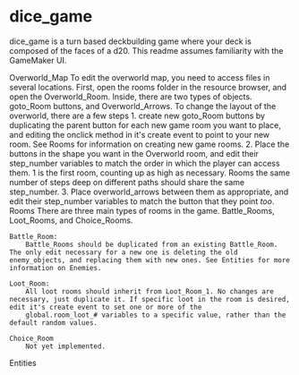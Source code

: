 # dice_game
 
dice_game is a turn based deckbuilding game where your deck is composed of the faces of a d20. This readme assumes familiarity with the GameMaker UI.

Overworld_Map
    To edit the overworld map, you need to access files in several locations. First, open the rooms folder in the resource browser, and open the Overworld_Room. Inside, there are two types of objects. goto_Room buttons, and Overworld_Arrows. To change the layout of the overworld, there are a few steps
        1. create new goto_Room buttons by duplicating the parent button for each new game room you want to place, and editing the onclick method in it's create event to point to your new room. See Rooms for information on creating new game rooms.
        2. Place the buttons in the shape you want in the Overworld room, and edit their step_number variables to match the order in which the player can access them. 1 is the first room, counting up as high as necessary. Rooms the same number of steps deep on different paths should share the same step_number.
        3. Place overworld_arrows between them as appropriate, and edit their step_number variables to match the button that they point *too*.
Rooms
    There are three main types of rooms in the game. Battle_Rooms, Loot_Rooms, and Choice_Rooms.

    Battle_Room:
        Battle_Rooms should be duplicated from an existing Battle_Room. The only edit necessary for a new one is deleting the old enemy_objects, and replacing them with new ones. See Entities for more information on Enemies.

    Loot_Room:
        All loot rooms should inherit from Loot_Room_1. No changes are necessary, just duplicate it. If specific loot in the room is desired, edit it's create event to set one or more of the 
        global.room_loot_# variables to a specific value, rather than the default random values.

    Choice_Room
        Not yet implemented.

Entities